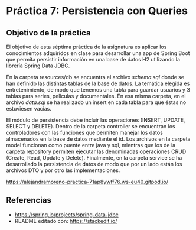 # Práctica 7: Persistencia con Queries

## Objetivo de la práctica

El objetivo de esta séptima práctica de la asignatura es aplicar los conocimientos adquiridos en clase para desarrollar una app de Spring Boot que permita persistir información  en una base de datos H2 utilizando la librería Spring Data JDBC. 

En la carpeta resources/db se encuentra el archivo *schema.sql* donde se han definido las distintas tablas de la base de datos. La temática elegida es entretenimiento, de modo que tenemos una tabla para guardar usuarios y 3 tablas para series, películas y documentales. En esa misma carpeta, en el archivo *data.sql* se ha realizado un insert en cada tabla para que éstas no estuviesen vacías.

El módulo de persistencia debe incluir las operaciones (INSERT, UPDATE, SELECT y DELETE). Dentro de la carpeta controller se encuentran los controladores con las funciones que permiten manejar los datos almacenados en la base de datos mediante el id. Los archivos en la carpeta model funcionan como puente entre java y sql, mientras que los de la carpeta repository permiten ejecutar las denominadas operaciones CRUD (Create, Read, Update y Delete). Finalmente, en la carpeta service se ha desarrollado la persistencia de datos de modo que por un lado están los archivos DTO y por otro las implementaciones.

https://alejandramoreno-practica-71ap8ywff76.ws-eu40.gitpod.io/

## Referencias

- https://spring.io/projects/spring-data-jdbc
- README editado con: https://stackedit.io/
